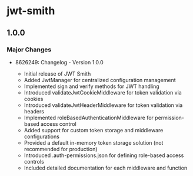 # jwt-smith

## 1.0.0

### Major Changes

- 8626249: Changelog - Version 1.0.0

  - Initial release of JWT Smith
  - Added JwtManager for centralized configuration management
  - Implemented sign and verify methods for JWT handling
  - Introduced validateJwtCookieMiddleware for token validation via cookies
  - Introduced validateJwtHeaderMiddleware for token validation via headers
  - Implemented roleBasedAuthenticationMiddleware for permission-based access control
  - Added support for custom token storage and middleware configurations
  - Provided a default in-memory token storage solution (not recommended for production)
  - Introduced .auth-permissions.json for defining role-based access controls
  - Included detailed documentation for each middleware and function
